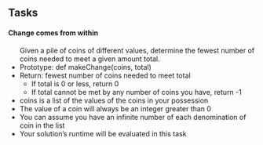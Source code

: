 ## Tasks
<h4>Change comes from within</h4>
<ul>
Given a pile of coins of different values, determine the fewest number of coins needed to meet a given amount total.

<li>Prototype: def makeChange(coins, total)</li>
<li>Return: fewest number of coins needed to meet total
<ul>
    <li>If total is 0 or less, return 0</li>
    <li>If total cannot be met by any number of coins you have, return -1</li>
</ul>
</li>
<li>coins is a list of the values of the coins in your possession</li>
<li>The value of a coin will always be an integer greater than 0</li>
<li>You can assume you have an infinite number of each denomination of coin in the list</li>
<li>Your solution’s runtime will be evaluated in this task</li>